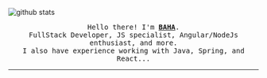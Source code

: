 

    
![github stats](https://github-readme-stats.vercel.app/api?username=ferchichibaha7&show_icons=true&theme=tokyonight)



<p align='center'>
    <samp>Hello there! I'm <b><a href='https://github.com/ferchichibaha7'>BAHA</a></b>.<br>
        FullStack Developer, JS specialist, Angular/NodeJs enthusiast, and more. <br>
      I also have experience working with Java, Spring, and React...
    </samp>
</p>

<hr>


<!--
**ferchichibaha7/ferchichibaha7** is a ✨ _special_ ✨ repository because its `README.md` (this file) appears on your GitHub profile.

Here are some ideas to get you started:

- 🔭 I’m currently working on ...
- 🌱 I’m currently learning ...
- 👯 I’m looking to collaborate on ...
- 🤔 I’m looking for help with ...
- 💬 Ask me about ...
- 📫 How to reach me: ...
- 😄 Pronouns: ...
- ⚡ Fun fact: ...
-->
